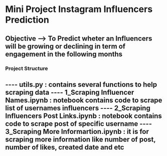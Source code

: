 # Mini Project Instagram Influencers Prediction

## Objective --> To Predict wheter an Influencers will be growing or declining in term of engagement in the following months

### Project Structure
---- utils.py : contains several functions to help scraping data
---- 1_Scraping Influencer Names.ipynb : notebook contains code to scrape list of usernames influencers
---- 2_Scraping Influencers Post Links.ipynb : notebook contains code to scrape post  of specific username
---- 3_Scraping More Informartion.ipynb : it is for scraping more information like number of post, number of likes, created date and etc
---- 
